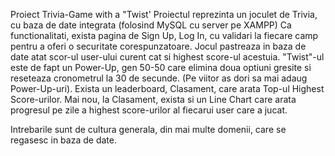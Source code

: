 Proiect Trivia-Game with a "Twist'
Proiectul reprezinta un joculet de Trivia, cu baza de date integrata (folosind MySQL cu server pe XAMPP)
Ca functionalitati, exista pagina de Sign Up, Log In, cu validari la fiecare camp pentru a oferi o securitate corespunzatoare.
Jocul pastreaza in baza de date atat scor-ul user-ului curent cat si highest score-ul acestuia. 
"Twist"-ul este de fapt un Power-Up, gen 50-50 care elimina doua optiuni gresite si reseteaza cronometrul la 30 de secunde. (Pe viitor as dori sa mai adaug Power-Up-uri).
Exista un leaderboard, Clasament, care arata Top-ul Highest Score-urilor.
Mai nou, la Clasament, exista si un Line Chart care arata progresul pe zile a highest score-urilor al fiecarui user care a jucat.

Intrebarile sunt de cultura generala, din mai multe domenii, care se regasesc in baza de date. 

